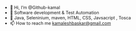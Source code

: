- 👋 Hi, I’m @Github-kamal
- 👀 Software development & Test Automation 
- 🌱 Java, Seleninium, maven, HTML, CSS, Javsacript , Tosca
- 📫 How to reach me kamaleshbaskar@gmail.com


<!---
Github-kamal/Github-kamal is a ✨ special ✨ repository because its `README.md` (this file) appears on your GitHub profile.
You can click the Preview link to take a look at your changes.
--->

